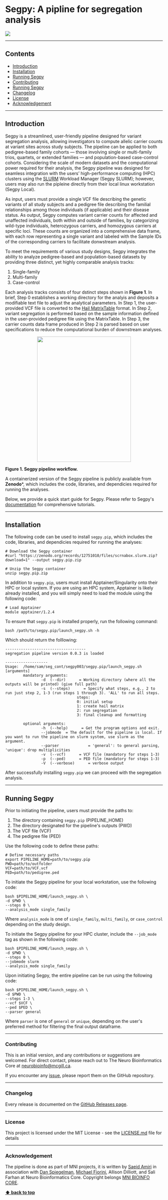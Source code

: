 # Segpy: A pipline for segregation analysis


[![](https://img.shields.io/badge/Documentation-segpy-blue)](https://neurobioinfo.github.io/segpy/site/) 

-------------
## Contents
-  [Introduction](#introduction)
-  [Installation](#installation)
-  [Running Segpy](#running-segpy)
-  [Contributing](#contributing)
-  [Running Segpy](#running-segpy)
-  [Changelog](#changelog)
-  [License](#license)
-  [Acknowledgement](#acknowledgement)

---

## Introduction
Segpy is a streamlined, user-friendly pipeline designed for variant segregation analysis, allowing investigators to compute allelic carrier counts at variant sites across study subjects. The  pipeline can be applied to both pedigree-based family cohorts — those involving single or multi-family trios, quartets, or extended families — and population-based case-control cohorts. Considering the scale of modern datasets and the computational power required for their analysis, the Segpy pipeline was designed for seamless integration with the users’ high-performance computing (HPC) clusters using the [SLURM](https://slurm.schedmd.com/) Workload Manager (Segpy SLURM); however, users may also run the pipleine directly from their local linux workstation (Segpy Local). 

As input, users must provide a single VCF file describing the genetic variants of all study subjects and a pedigree file describing the familial relationships among those individuals (if applicable) and their disease status. As output, Segpy computes variant carrier counts for affected and unaffected individuals, both within and outside of families, by categorizing wild-type individuals, heterozygous carriers, and homozygous carriers at specific loci. These counts are organized into a comprehensive data frame, with each row representing a single variant and labeled with the Sample IDs of the corresponding carriers to facilitate donwstream analysis. 

To meet the requirements of various study designs, Segpy integrates the ability to analyze pedigree-based and population-based datasets by providing three distinct, yet highly comparable analysis tracks: <br>

1) Single-family <br>
2) Multi-family <br>
3) Case-control <br>

Each analysis tracks consists of four dstinct steps shown in **Figure 1**. In brief, Step 0 establishes a working directory for the analyis and deposits a modifiable text file to adjust the analytical parameters. In Step 1, the user-provided VCF file is converted to the [Hail MatrixTable](https://hail.is/docs/0.2/overview/matrix_table.html) format. In Step 2, variant segregation is performed based on the sample information defined in the user-provided pedigree file using the MatrixTable. In Step 3, the carrier counts data frame produced in Step 2 is parsed based on user specifications to reduce the computational burden of downstream analyses. 

 <p align="center">
 <img src="https://github.com/user-attachments/assets/d7879700-3bba-4d53-a775-8556e3c3f6d3" width="300" height="400">
 </p>

**Figure 1. Segpy pipeline workflow.**

A containerized version of the Segpy pipeline is publicly available from ******Zenodo*******, which includes the code, libraries, and dependicies required for running the analyses.

Below, we provide a quick start guide for Segpy. Please refer to Segpy's [documentation](https://neurobioinfo.github.io/segpy/site/) for comprehensive tutorials. 

---

## Installation

The following code can be used to install `segpy.pip`, which includes the code, libraries, and dependicies required for running the analyses:

```
# Download the Segpy container
#curl "https://zenodo.org/records/12751010/files/scrnabox.slurm.zip?download=1" --output segpy.pip.zip

# Unzip the Segpy container
unzip segpy.pip.zip
```

In addition to `segpy.pip`, users must install Apptainer/Singularity onto their HPC or local system. If you are using an HPC system, Apptainer is likely already installed, and you will simply need to load the module using the following code:

```
# Load Apptainer
module apptainer/1.2.4
```

To ensure that `segpy.pip` is installed properly, run the following command:

```
bash /path/to/segpy.pip/launch_segpy.sh -h
```

Which should return the folllowing:

```
------------------------------------
segregation pipeline version 0.0.3 is loaded

-------------------
Usage:  /home/sam/seg_cont/segpy003/segpy.pip/launch_segpy.sh [arguments]
        mandatory arguments:
                -d  (--dir)      = Working directory (where all the outputs will be printed) (give full path)
                -s  (--steps)      = Specify what steps, e.g., 2 to run just step 2, 1-3 (run steps 1 through 3). 'ALL' to run all steps.
                                steps:
                                0: initial setup
                                1: create hail matrix
                                2: run segregation
                                3: final cleanup and formatting

        optional arguments:
                -h  (--help)      = Get the program options and exit.
                --jobmode  = The default for the pipeline is local. If you want to run the pipeline on slurm system, use slurm as the argument.
                --parser             = 'general': to general parsing, 'unique': drop multiplicities
                -v  (--vcf)      = VCF file (mandatory for steps 1-3)
                -p  (--ped)      = PED file (mandatory for steps 1-3)
                -V  (--verbose)      = verbose output
```

After successfully installing `segpy.pip` we can proceed with the segregation analysis. 

---

## Running Segpy 
Prior to initiating the pipeline, users must provide the paths to:

1. The directory containing `segpy.pip` (PIPELINE_HOME)
2. The directory designated for the pipeline's outputs (PWD)
3. The VCF file (VCF)
4. The pedigree file (PED)

Use the following code to define these paths:

```
# Define necessary paths
export PIPELINE_HOME=path/to/segpy.pip
PWD=path/to/outfolder
VCF=path/to/VCF.vcf
PED=path/to/pedigree.ped
```

To initiate the Segpy pipeline for your local workstation, use the following code:

```
bash $PIPELINE_HOME/launch_segpy.sh \
-d $PWD \
--steps 0 \
--analysis_mode single_family
```

Where `analysis_mode` is one of `single_family`, `multi_family`, or `case_control` depending on the study design. 

To initiate the Segpy pipeline for your HPC cluster, include the `--job_mode` tag as shown in the following code:

```
bash $PIPELINE_HOME/launch_segpy.sh \
-d $PWD \
--steps 0 \
--jobmode slurm
--analysis_mode single_family
```

Upon initiating Segpy, the entire pipeline can be run using the following code:

```
bash $PIPELINE_HOME/launch_segpy.sh \
-d $PWD \
--steps 1-3 \
--vcf $VCF \
--ped $PED \
--parser general
```

Where `parser` is one of `general` or `unique`, depending on the user's preferred method for filtering the final output dataframe.

---

### Contributing
This is an initial version, and any contributions or suggestions are welcomed. For direct contact, please reach out to The Neuro Bioinformatics Core at [neurobioinfo@mcgill.ca](mailto:neurobioinfo@mcgill.ca).

If you encounter any [issue](https://github.com/neurobioinfo/segpy/issues), please report them on the GitHub repository.

---

### Changelog
Every release is documented on the [GitHub Releases page](https://github.com/neurobioinfo/segpy/releases).

---

### License
This project is licensed under the MIT License - see the [LICENSE.md](https://github.com/neurobioinfo/segpy/blob/main/LICENSE) file for details

---

### Acknowledgement
The pipeline is done as part of MNI projects, it is written by [Saeid Amiri](https://github.com/saeidamiri1) in association with [Dan Spiegelman](https://github.com/danspiegelman), [Michael Fiorini](https://github.com/mfiorini9), Allison Dilliott, and Sali Farhan at Neuro Bioinformatics Core. Copyright belongs [MNI BIOINFO CORE](https://github.com/neurobioinfo). 


**[⬆ back to top](#contents)**